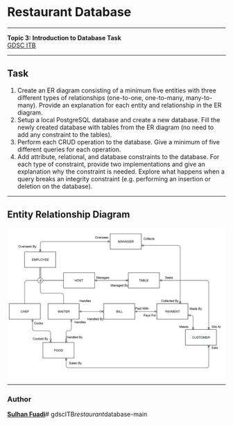 # Restaurant Database

---

<strong>Topic 3: Introduction to Database Task</strong>
<br>[GDSC ITB](https://gdsc.community.dev/institut-teknologi-bandung/)

---

## Task
1. Create an ER diagram consisting of a minimum five entities with three different types
of relationships (one-to-one, one-to-many, many-to-many). Provide an explanation
for each entity and relationship in the ER diagram.
2. Setup a local PostgreSQL database and create a new database. Fill the newly created
database with tables from the ER diagram (no need to add any constraint to the
tables).
3. Perform each CRUD operation to the database. Give a minimum of five different
queries for each operation.
4. Add attribute, relational, and database constraints to the database. For each type of
constraint, provide two implementations and give an explanation why the constraint
is needed. Explore what happens when a query breaks an integrity constraint (e.g.
performing an insertion or deletion on the database).

---

## Entity Relationship Diagram
<img src="./er-diagram/ERD.png"
     alt="ER-Diagram"
     >

---

### Author
<strong>[Sulhan Fuadi](https://github.com/sulhanfuadi)</strong>#   g d s c I T B _ r e s t a u r a n t _ d a t a b a s e - m a i n 
 
 